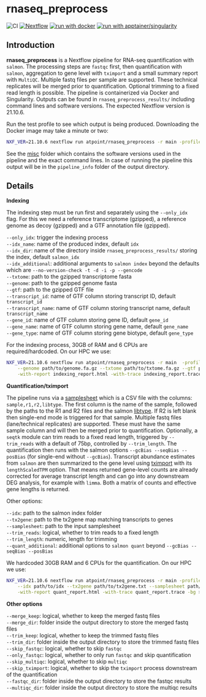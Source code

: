 # rnaseq_preprocess

![CI](https://github.com/ATpoint/rnaseq_preprocess/actions/workflows/CI.yml/badge.svg)
[![Nextflow](https://img.shields.io/badge/nextflow%20DSL2-%E2%89%A521.10.6-23aa62.svg?labelColor=000000)](https://www.nextflow.io/)
[![run with docker](https://img.shields.io/badge/run%20with-docker-0db7ed?labelColor=000000&logo=docker)](https://www.docker.com/)
[![run with apptainer/singularity](https://img.shields.io/badge/run%20with-apptainer/singularity-1d355c.svg?labelColor=000000&logo=data%3Aimage%2Fjpeg%3Bbase64%2C%2F9j%2F4AAQSkZJRgABAQAAkACQAAD%2F2wBDABwcHBwcHDAcHDBEMDAwRFxEREREXHRcXFxcXHSMdHR0dHR0jIyMjIyMjIyoqKioqKjExMTExNzc3Nzc3Nzc3Nz%2F2wBDASIkJDg0OGA0NGDmnICc5ubm5ubm5ubm5ubm5ubm5ubm5ubm5ubm5ubm5ubm5ubm5ubm5ubm5ubm5ubm5ubm5ub%2FwAARCACAAHgDASIAAhEBAxEB%2F8QAGgAAAgMBAQAAAAAAAAAAAAAABAUAAgMBBv%2FEADMQAAIBAwIDBgYBAwUAAAAAAAECAAMEESExEpHRBRVBUVJxEyIyYYGxQhQzwUNTgpLh%2F8QAGAEAAwEBAAAAAAAAAAAAAAAAAAIDAQT%2FxAAfEQEBAQACAgMBAQAAAAAAAAAAAQIDESExEkFRIjL%2F2gAMAwEAAhEDEQA%2FADe5rX1PzHSTua19T8x0jYbTsAUdzWvqfmOknc1r6n5jpG8yq1kpDLn8eMAW9zWvqfmOko3ZNmmrOw9yOk0qXdR9F%2BUfbeCHU5OspOP9SvJ%2BIbHs4f6jn2x0lk7OsnVmDVMLvt0lYZb%2FANqr7CG8yS0Z3bQw7OsD%2FNx746TVeybNvpdz%2BR0kk%2B4nLOSn7W7mtfU%2FMdJO5rX1PzHSbJcOujfMIalRagyplM6lb2WdzWvqfmOknc1r6n5jpG8kZpR3Na%2Bp%2BY6SRvJAODadnBtMq9UUU4vHwEILelLi4FEYGrGKWZnPExyTOMxYlmOSZtRoNWbTQDcy8kzHPbdVkqM54UGTDqdid6h%2FA6w6nTSmvCgxLxLu%2FSk459h1taA%2Fjn31mop01BCqADvLznEvmIndp%2BoyNCkf449pg9r4ofwYZkHYzsS4lHRQyspwwwZFYqeJTgxo6K4wwzF1Wk1I66jwMjrHXllg2jWFQYOjTeJwSpBG4jOlUFRc%2BPjKY334rZWskkko1wbRPc1fi1DjYaCMq7%2FDolhvsPzEsrxz7S5L9NKdM1XCL4x0iLTUIuwgtlT4U%2BId2%2FUNi7vd6bjPU7Ud0poXc4UakmILjtaq5K244F8zqeXhO9r1yai242UcR9ztEsMw9rZ69aocu7H8n%2FGJjgeIEk0p06lVxTpqWY%2BAjMZj5dV09tP1N0ubin9FRh%2Bc%2FvM2fs%2B8QZamSPsQYHAHFn2jd1KyUWw%2FEcZIwceJ0noGUOpVtjEHY9HiqPXP8Rwj3OpnoZPTYUuhRipl6L8DjyOhhNymU4xuP1AJzWfGsOZJlRbjpgyS8vZgt63yIvmcxbvp5w69yXT2MFpqTUUHzE6M%2BnPvzo7VQqhR4CWkkkHQ8l2ln%2BtqZ%2B2PbEBjzti3IIul20Vv8RJKy%2BC1yF2d0bSr8Th4gRgjx%2FEEkgHsaF7bXGlNhnyOh5TC9sEuV40wKg2Pn9jPKw%2B37QuaGnFxr5N13i%2FH8b29BYUDb2qIww27e5hkGtbqndoXp5GDgg%2BBhMStcYcSlT4xRtpHEU1Bh2H3MlyRlF2p0ZfIySlr9Te0kbHoRtVdkxjxEzFZiQDiXrj5QfKCx2mckqp4lB85aAUcIylKgBDaYPjEdz2QQS1qdPS3%2BDL9sViPh0VODniOPttNLPtRKgFO5PC%2B3F4HoY079sIKlKpRbhqqUP36zOe3dadVOFwGU%2BeonjrhaaV6iUjlAcCNL2yxjJJJGAuzuGt7hXB0JCsPsek9hPCHY4nuV%2Bke0TTYtF7XNQMQMYz5Q52CqWPgIonNy6666V4537H29V6hIbGkk5aD5S3mZI%2BP8%2BS79%2BBDrxIRF8ZDaB1k4WyNjHK1oNkcB8IRFqsVIYeEPVhUXIgHkr6r8a6dxsDwj2H%2FALmCR1V7GqDWjUDfZtDzHSBP2fepvTJ9iDKSwoMEgcIJA8gTicmzW9wv1UnH%2FEyvwq3%2B2%2F8A1MYM5IStpdP9NJvyMfuH0eyKznNdgg8hqekzsA7G3NzcKP4qQzH22H5nr5jRoUrdPh0hgfv3l6jimvEZPWvs0ga6fAFMeOpgMszF2LNuZtb0%2BN8nZZyW%2FLTon8wdSTgphZJpJOmTrw564NpV1Drgyw2nZoLmUqcGdRyhyIZUphxrv5wJlKHDQA5KiuNOUvFoJGomy12H1awAySYCuh3yJf4qFS2dBvANJIMbqmNsmYPdO2i%2FL%2B4l5Mw8xaMqVVpjXfyi2pUao2W5ShJJydZZEZzwqJDW7rwrnMy4ql2CruY1poKahRK0qS0h5k7may3HjrzUt67SSSSUI4Np2J%2B%2Bbb0vyHWd75tvS%2FIdYA3lWUMMMMxV3zbel%2BQ6yd823pfkOsAMegRqmswKlfqGJl3zbel%2BQ6znfNqf4PyHWAazVf7VT2gR7VsjvTbkOsnetngrwPg77dZlnhsWnVVm%2BkZmY7TsRtTbkOs075tRsj8h1kZw%2FtVvJ%2BCUtWOtQ4%2BwhqoqDCjAirvm29L8h1k75tvS%2FIdZXOJPSd1abyRR3zbel%2BQ6yd823pfkOsYpvJE%2FfNt6X5DrJAP%2F2Q%3D%3D)](https://sylabs.io/docs/)  

## Introduction

**rnaseq_preprocess** is a Nextflow pipeline for RNA-seq quantification with `salmon`. The processing steps are `fastqc` first, then quantification with `salmon`, aggregation to gene level with `tximport` and a small summary report with `MultiQC`. Multiple fastq files per sample are supported. These technical replicates will be merged prior to quantification. Optional trimming to a fixed read length is possible. The pipeline is containerized via Docker and Singularity. Outputs can be found in `rnaseq_preprocess_results/` including command lines and software versions. The expected Nextflow version is 21.10.6.

Run the test profile to see which output is being produced. Downloading the Docker image may take a minute or two:

```bash
NXF_VER=21.10.6 nextflow run atpoint/rnaseq_preprocess -r main -profile docker,test_with_existing_idx,test_resources
```

See the [misc](misc/) folder which contains the software versions used in the pipeline and the exact command lines. In case of running the pipeline this output will be in the `pipeline_info` folder of the output directory.

## Details

**Indexing**

The indexing step must be run first and separately using the `--only_idx` flag. For this we need a reference transcriptome (gzipped), a reference genome as decoy (gzipped) and a GTF annotation file (gzipped).

`--only_idx`: trigger the indexing process  
`--idx_name`: name of the produced index, default `idx`  
`--idx_dir`: name of the directory inside `rnaseq_preprocess_results/` storing the index, default `salmon_idx`  
`--idx_additional`: additional arguments to `salmon index` beyond the defaults which are `--no-version-check -t -d -i -p --gencode`  
`--txtome`: path to the gzipped transcriptome fasta  
`--genome`: path to the gzipped genome fasta  
`--gtf`: path to the gzipped GTF file  
`--transcript_id`: name of GTF column storing transcript ID, default `transcript_id`  
`--transcript_name`: name of GTF column storing transcript name, default `transcript_name`  
`--gene_id`: name of GTF column storing gene ID, default `gene_id`  
`--gene_name`: name of GTF column storing gene name, default `gene_name`  
`--gene_type`: name of GTF column storing gene biotype, default `gene_type`  

For the indexing process, 30GB of RAM and 6 CPUs are required/hardcoded. On our HPC we use:  

```bash
NXF_VER=21.10.6 nextflow run atpoint/rnaseq_preprocess -r main  -profile singularity,slurm --only_idx \
    --genome path/to/genome.fa.gz --txtome path/to/txtome.fa.gz --gtf path/to/foo.gtf.gz \
    -with-report indexing_report.html -with-trace indexing_report.trace -bg > indexing_report.log
```    

**Quantification/tximport**

The pipeline runs via a [samplesheet](./test/samplesheet.csv) which is a CSV file with the columns:
`sample,r1,r2,libtype`. The first column is the name of the sample, followed by the paths to the R1 and
R2 files and the salmon [libtype](https://salmon.readthedocs.io/en/latest/library_type.html). If R2 is left blank
then single-end mode is triggered for that sample. Multiple fastq files (lane/technical replicates) are supported.
These must have the same sample column and will then be merged prior to quantification. Optionally, a `seqtk` module can
trim reads to a fixed read length, triggered by `--trim_reads` with a default of 75bp, controlled by `--trim_length`. 
The quantification then runs with the salmon options `--gcBias --seqBias --posBias` (for single-end without `--gcBias`). 
Transcript abundance estimates from `salmon` are then summarized to the gene level using [tximport](https://bioconductor.org/packages/devel/bioc/vignettes/tximport/inst/doc/tximport.html#Salmon) with its `lengthScaledTPM` option. That means returned gene-level counts are already corrected for average transcript length and can go into any downstream DEG analysis, for example with `limma`. Both a matrix of counts and effective gene lengths is returned.

Other options:

`--idx`: path to the salmon index folder  
`--tx2gene`: path to the tx2gene map matching transcripts to genes  
`--samplesheet`: path to the input samplesheet  
`--trim_reads`: logical, whether to trim reads to a fixed length  
`--trim_length`: numeric, length for trimming  
`--quant_additional`: additional options to `salmon quant` beyond `--gcBias --seqBias --posBias`  

We hardcoded 30GB RAM and 6 CPUs for the quantification. On our HPC we use:

```bash
NXF_VER=21.10.6 nextflow run atpoint/rnaseq_preprocess -r main -profile singularity,slurm \
    --idx path/to/idx --tx2gene path/to/tx2gene.txt --samplesheet path/to/samplesheet.csv \
    -with-report quant_report.html -with-trace quant_report.trace -bg > quant_report.log
```

**Other options**

`--merge_keep`: logical, whether to keep the merged fastq files  
`--merge_dir`: folder inside the output directory to store the merged fastq files  
`--trim_keep`: logical, whether to keep the trimmed fastq files  
`--trim_dir`: folder inside the output directory to store the trimmed fastq files  
`--skip_fastqc`: logical, whether to skip `fastqc`  
`--only_fastqc`: logical, whether to only run `fastqc` and skip quantification  
`--skip_multiqc`: logical, whether to skip `multiqc`  
`--skip_tximport`: logical, whether to skip the `tximport` process downstream of the quantification  
`--fastqc_dir`: folder inside the output directory to store the fastqc results  
`--multiqc_dir`: folder inside the output directory to store the multiqc results 
